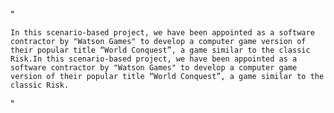 "

    In this scenario-based project, we have been appointed as a software contractor by "Watson Games" to develop a computer game version of their popular title “World Conquest”, a game similar to the classic Risk.In this scenario-based project, we have been appointed as a software contractor by "Watson Games" to develop a computer game version of their popular title “World Conquest”, a game similar to the classic Risk.

" 
